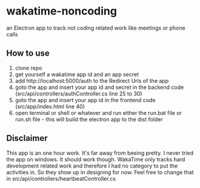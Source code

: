 # wakatime-noncoding
an Electron app to track not coding related work like meetings or phone calls

## How to use
1. clone repo
2. get yourself a wakatime app id and an app secret
3. add http://localhost:5000/auth to the Redirect Urls of the app
4. goto the app and insert your app id and secret in the backend code (src/api/controllers/authController.cs line 25 to 30)
5. goto the app and insert your app id in the frontend code (src/app/index.html line 40)
5. open terminal or shell or whatever and run either the run.bat file or run.sh file - this will build the electron app to the dist folder

## Disclaimer
This app is an one hour work. It's far away from beeing pretty. I never tried the app on windows. It should work though. WakaTime only tracks hard development related work and therefore I had no category to put the activities in. So they show up in designing for now. Feel free to change that in src/api/controllers/heartbeatController.cs

